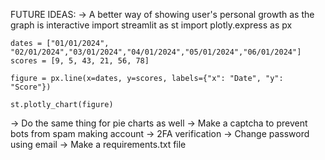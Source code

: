 FUTURE IDEAS:
-> A better way of showing user's personal growth as the graph is interactive
    import streamlit as st
    import plotly.express as px

    dates = ["01/01/2024", "02/01/2024","03/01/2024","04/01/2024","05/01/2024","06/01/2024"]
    scores = [9, 5, 43, 21, 56, 78]

    figure = px.line(x=dates, y=scores, labels={"x": "Date", "y": "Score"})

    st.plotly_chart(figure)
-> Do the same thing for pie charts as well
-> Make a captcha to prevent bots from spam making account
-> 2FA verification
-> Change password using email
-> Make a requirements.txt file